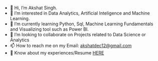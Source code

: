 - 👋 Hi, I’m Akshat Singh.
- 👀 I’m interested in Data Analytics, Artificial Inteligence and Machine Learning.
- 🌱 I’m currently learning Python, Sql, Machine Learning Fundamentals and Visualizing tool such as Power BI. 
- 💞️ I’m looking to collaborate on Projects related to Data Science or Analytics 
- 📫 How to reach me on my Email: akshatdec12@gmail.com
- 📄 Know about my experiences/Resume [HERE](https://drive.google.com/drive/u/0/home)
